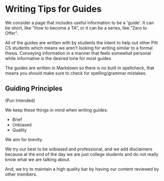 # Writing Tips for Guides

We consider a page that includes useful information to be a 'guide'. It can be short, like "How to become a TA", or it can be a series,
like "Zero to Offer".

All of the guides are written with by students the intent to help out other Pitt CS students which means we aren't looking for writing similar to a formal thesis. Conveying information in a manner that feels somewhat personal while informative is the desired tone for most guides

The guides are written in Markdown so there is no built in spellcheck, that means you should make sure to check for spelling/grammar mistakes.

## Guiding Principles

(Pun Intended)

We keep these things in mind when writing guides:

- Brief
- Unbiased
- Quality

We aim for brevity.

We try our best to be unbiased and professional, and we add
disclaimers because at the end of the day we are just college students and do
not really know what we are talking about.

And, we try to maintain a high quality bar by having our content reviewed
by other members.

